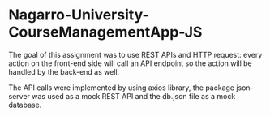 # Nagarro-University-CourseManagementApp-JS

The goal of this assignment was to use REST APIs and HTTP request: every action on the front-end side will call an API endpoint so the action will be handled by the back-end as well.

The API calls were implemented by using axios library, the package json-server was used as a mock REST API and the db.json file as a mock database.





